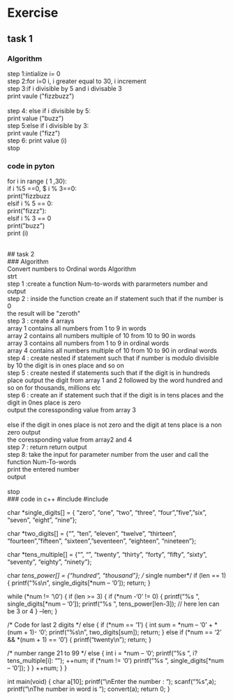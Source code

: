 # Exercise<br>
## task 1<br>
### Algorithm<br>
step 1:intialize i= 0<br>
 step 2:for i=0 i, i greater equal to 30, i increment<br>
 step 3:if i divisible by 5 and i divisable 3<br>
             print vaule ("fizzbuzz")<br><br>
step 4: else if i divisible by 5:<br>
             print value ("buzz") <br>
step 5:else if i divisible by 3:<br>
             print vaule ("fizz")<br>
step 6: print value (i)<br>
stop<br>

### code in pyton<br>
 for i in range ( 1 ,30):<br>
 if i %5 ==0, $ i % 3==0:<br>
 print("fizzbuzz<br>
 elsif i % 5 == 0:<br>
 print("fizzz"):<br>
  elsif i % 3 == 0<br>
 print("buzz")<br>
 print (i)<br>

<br>
## task 2<br>
### Algorithm<br>
Convert numbers to Ordinal words Algorithm<br>
strt <br>
step 1 :create a function Num-to-words with pararmeters number and output<br>
step 2 : inside the function create an if statement such that if the number is 0 <br>
the result will be "zeroth"<br>
step 3 : create 4 arrays<br>
   array 1 contains all numbers from 1 to 9 in words <br>
   array 2 contains all numbers multiple of 10  from 10 to 90 in words <br>
   array 3 contains all numbers from 1 to 9 in ordinal words <br>
   array 4 contains all numbers multiple of 10 from 10 to 90 in ordinal words<br>
step 4 : create nested if statement such that if number is modulo divisible by 10 the digit is in ones place and so on<br>
step 5 : create nested if statements such that if the digit is in hundreds place output the digit from array 1 and 2 followed by the word hundred and
so on for thousands, millions etc<br>
step 6 : create an if statement such that if the digit is in tens places and the digit in 0nes place is zero <br>
output the coressponding value from  array 3<br><br>
else if the digit in ones place is not zero and the digit at tens place is a non zero output<br>
the coressponding value from array2 and 4<br>
step 7 : return return output <br>
step 8: take the input for parameter number from the user and call the function Num-To-words<br>
print the entered number <br>
output<br><br>
stop<br>
### code in c++
#include <stdio.h>
#include <string.h>


char *single_digits[] = { “zero”, “one”, “two”, “three”, “four”,”five”,”six”, “seven”, “eight”, “nine”};

char *two_digits[] = {“”, “ten”, “eleven”, “twelve”, “thirteen”, “fourteen”,”fifteen”, “sixteen”,”seventeen”, “eighteen”, “nineteen”};

char *tens_multiple[] = {“”, “”, “twenty”, “thirty”, “forty”, “fifty”,
“sixty”, “seventy”, “eighty”, “ninety”};

char *tens_power[] = {“hundred”, “thousand”};
/* single number*/
if (len == 1) {
printf(“%s\n”, single_digits[*num – ‘0’]);
return;
}

while (*num != ‘\0’) {
if (len >= 3) {
if (*num -‘0’ != 0) {
printf(“%s “, single_digits[*num – ‘0’]);
printf(“%s “, tens_power[len-3]); // here len can be 3 or 4
}
–len;
}

/* Code for last 2 digits */
else {
if (*num == ‘1’) {
int sum = *num – ‘0’ + *(num + 1)- ‘0’;
printf(“%s\n”, two_digits[sum]);
return;
}
else if (*num == ‘2’ && *(num + 1) == ‘0’) {
printf(“twenty\n”);
return;
}

/* number range 21 to 99 */
else {
int i = *num – ‘0’;
printf(“%s “, i? tens_multiple[i]: “”);
++num;
if (*num != ‘0’)
printf(“%s “, single_digits[*num – ‘0’]);
}
}
++num;
}
}

int main(void)
{
char a[10];
printf(“\nEnter the number : “);
scanf(“%s”,a);
printf(“\nThe number in word is “);
convert(a);
return 0;
}
